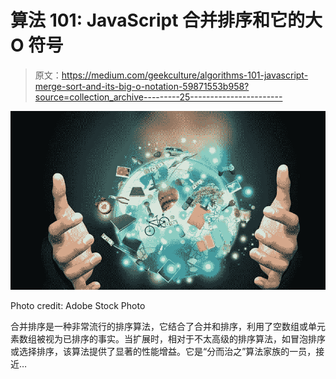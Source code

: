 # 算法 101: JavaScript 合并排序和它的大 O 符号

> 原文：<https://medium.com/geekculture/algorithms-101-javascript-merge-sort-and-its-big-o-notation-59871553b958?source=collection_archive---------25----------------------->

![](img/bce059fd2db5259737d20eeb4200b30a.png)

Photo credit: Adobe Stock Photo

合并排序是一种非常流行的排序算法，它结合了合并和排序，利用了空数组或单元素数组被视为已排序的事实。当扩展时，相对于不太高级的排序算法，如冒泡排序或选择排序，该算法提供了显著的性能增益。它是“分而治之”算法家族的一员，接近…